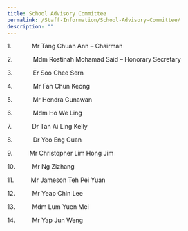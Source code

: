 ```yaml
---
title: School Advisory Committee
permalink: /Staff-Information/School-Advisory-Committee/
description: ""
---
```

1.            Mr Tang Chuan Ann – Chairman

2.            Mdm Rostinah Mohamad Said – Honorary Secretary

3.            Er Soo Chee Sern

4.            Mr Fan Chun Keong

5.            Mr Hendra Gunawan

6.            Mdm Ho We Ling

7.            Dr Tan Ai Ling Kelly

8.            Dr Yeo Eng Guan

9.          Mr Christopher Lim Hong Jim

10.          Mr Ng Zizhang

11.          Mr Jameson Teh Pei Yuan

12.          Mr Yeap Chin Lee

13.          Mdm Lum Yuen Mei

14.          Mr Yap Jun Weng
